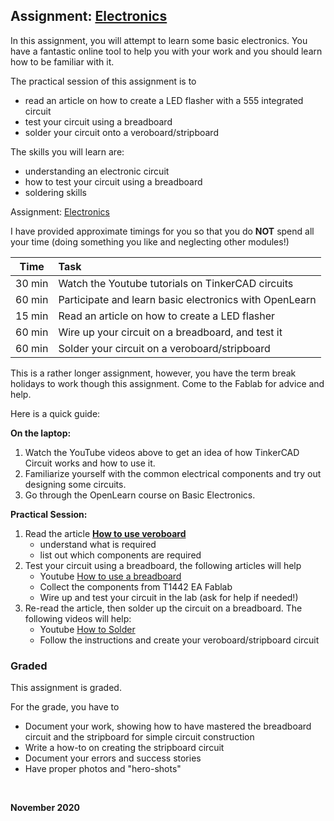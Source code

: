 ## Assignment: [Electronics](as_electronics.md)

In this assignment, you will attempt to learn some basic electronics.  You have a fantastic online tool to help you with your work and you should learn how to be familiar with it.

The practical session of this assignment is to 
-  read an article on how to create a LED flasher with a 555 integrated circuit
-  test your circuit using a breadboard
-  solder your circuit onto a veroboard/stripboard

The skills you will learn are:
-  understanding an electronic circuit
-  how to test your circuit using a breadboard
-  soldering skills

Assignment: [Electronics](as_electronics.md)

I have provided approximate timings for you so that you do **NOT** spend all your time (doing something you like and neglecting other modules!)

| Time   | Task |
|--------|:------------------------------------------------|
|30 min  | Watch the Youtube tutorials on TinkerCAD circuits |
|60 min  | Participate and learn basic electronics with OpenLearn |
|15 min  | Read an article on how to create a LED flasher |
|60 min  | Wire up your circuit on a breadboard, and test it|
|60 min  | Solder your circuit on a veroboard/stripboard |

This is a rather longer assignment, however, you have the term break holidays to work though this assignment.  Come to the Fablab for advice and help.

Here is a quick guide:

**On the laptop:**

1.  Watch the YouTube videos above to get an idea of how TinkerCAD Circuit works and how to use it.
2.  Familiarize yourself with the common electrical components and try out designing some circuits.
3.  Go through the OpenLearn course on Basic Electronics.

**Practical Session:**

1.  Read the article [**How to use veroboard**](http://www.bestsoldering.com/how-to-use-veroboard/)
    - understand what is required
    - list out which components are required
2.  Test your circuit using a breadboard, the following articles will help
    - Youtube [How to use a breadboard](https://youtu.be/6WReFkfrUIk)
    - Collect the components from T1442 EA Fablab
    - Wire up and test your circuit in the lab (ask for help if needed!)
3.  Re-read the article, then solder up the circuit on a breadboard.  The following videos will help:
    - Youtube [How to Solder](https://www.youtube.com/results?sp=mAEB&search_query=how+to+solder+stripboard+)
    - Follow the instructions and create your veroboard/stripboard circuit

### Graded

This assignment is graded.

For the grade, you have to 

- Document your work, showing how to have mastered the breadboard circuit and the stripboard for simple circuit construction
- Write a how-to on creating the stripboard circuit
- Document your errors and success stories
- Have proper photos and "hero-shots" 





&nbsp;

**November 2020**

